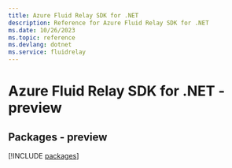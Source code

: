 ```yaml
---
title: Azure Fluid Relay SDK for .NET
description: Reference for Azure Fluid Relay SDK for .NET
ms.date: 10/26/2023
ms.topic: reference
ms.devlang: dotnet
ms.service: fluidrelay
---
```

# Azure Fluid Relay SDK for .NET - preview
## Packages - preview
[!INCLUDE [packages](fluid-relay-index.md)]